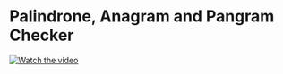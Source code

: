 # Palindrone, Anagram and Pangram Checker

[![Watch the video](https://imbles.ams3.cdn.digitaloceanspaces.com/Photo/palindrome-thumb.PNG)](https://imbles.ams3.cdn.digitaloceanspaces.com/video/2023-10-03-22-49-23.mp4)
